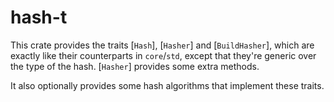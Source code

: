 # hash-t

This crate provides the traits [`Hash`], [`Hasher`] and [`BuildHasher`], which are exactly
like their counterparts in `core`/`std`, except that they're generic over the type of the hash.
[`Hasher`] provides some extra methods.

It also optionally provides some hash algorithms that implement these traits.
